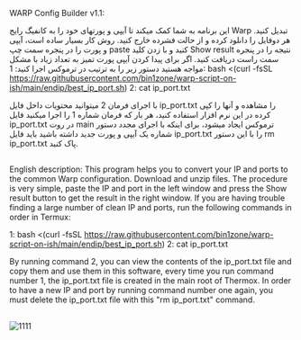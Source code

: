 WARP Config Builder v1.1:

این برنامه به شما کمک میکند تا آیپی و پورتهای خود را به کانفیگ رایج Warp تبدیل کنید.
هر دوفایل را دانلود کرده و از حالت فشرده خارج کنید. روش کار بسیار ساده است، آیپی و پورت را در پنجره سمت چپ paste کنید و با زدن کلید Show result نتیجه را در پنجره سمت راست دریافت کنید.
اگر برای پیدا کردن آیپی پورت تمیز به تعداد زیاد با مشکل مواجه هستید دستور زیر را به ترتیب در ترموکس اجرا کنید:
1: bash <(curl -fsSL https://raw.githubusercontent.com/bin1zone/warp-script-on-ish/main/endip/best_ip_port.sh)
2: cat ip_port.txt

با اجرای فرمان 2 میتوانید محتویات داخل فایل ip_port.txt را مشاهده و آنها را کپی کرده در این نرم افزار استفاده کنید، هر بار که فرمان شماره 1 را اجرا میکنید فایل ip_port.txt در روت main ترموکس ایجاد میشود، برای اینکه با اجرای مجدد دستور شماره یک آیپی و پورت جدید داشته باشید باید فایل ip_port.txt را با این دستور rm ip_port.txt پاک کنید.
##
English description:
This program helps you to convert your IP and ports to the common Warp configuration.
Download and unzip files. The procedure is very simple, paste the IP and port in the left window and press the Show result button to get the result in the right window.
If you are having trouble finding a large number of clean IP and ports, run the following commands in order in Termux:

1: bash <(curl -fsSL https://raw.githubusercontent.com/bin1zone/warp-script-on-ish/main/endip/best_ip_port.sh)
2: cat ip_port.txt

By running command 2, you can view the contents of the ip_port.txt file and copy them and use them in this software, every time you run command number 1, the ip_port.txt file is created in the main root of Thermox. In order to have a new IP and port by running command number one again, you must delete the ip_port.txt file with this "rm ip_port.txt" command.

##
![1111](https://github.com/bin1zone/WARP-Config-Builder/assets/164546270/3f32775d-d82d-4e83-8cc1-b9b24f3849c7)
